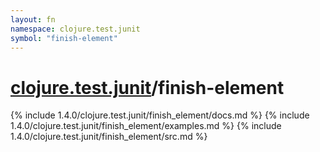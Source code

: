 ```yaml
---
layout: fn
namespace: clojure.test.junit
symbol: "finish-element"
---
```


# [clojure.test.junit](../)/finish-element

{% include 1.4.0/clojure.test.junit/finish_element/docs.md %}
{% include 1.4.0/clojure.test.junit/finish_element/examples.md %}
{% include 1.4.0/clojure.test.junit/finish_element/src.md %}

